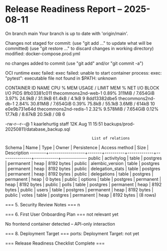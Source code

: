 # Release Readiness Report – 2025-08-11

On branch main
Your branch is up to date with 'origin/main'.

Changes not staged for commit:
  (use "git add <file>..." to update what will be committed)
  (use "git restore <file>..." to discard changes in working directory)
	modified:   docker-compose.prod.yml

no changes added to commit (use "git add" and/or "git commit -a")

OCI runtime exec failed: exec failed: unable to start container process: exec: "pytest": executable file not found in $PATH: unknown

CONTAINER ID   NAME                    CPU %     MEM USAGE / LIMIT     MEM %     NET I/O           BLOCK I/O        PIDS
8fb03381c011   thecommons2nd-web-1     0.89%     311MiB / 7.654GiB     3.97%     24.9kB / 31.9kB   61.4kB / 4.1kB   9
8dd13382dbe5   thecommons2nd-db-1      2.84%     30.81MiB / 7.654GiB   0.39%     75.8kB / 55.1kB   3.6MB / 614kB    10
e0e9b731e64d   thecommons2nd-redis-1   2.32%     9.578MiB / 7.654GiB   0.12%     17.7kB / 8.67kB   20.5kB / 0B      6

-rw-r--r--@ 1 kaarlehurtig  staff    12K Aug 11 15:51 backups/prod-20250811/database_backup.sql

                                           List of relations
 Schema |       Name       | Type  |  Owner   | Persistence | Access method |    Size    | Description 
--------+------------------+-------+----------+-------------+---------------+------------+-------------
 public | activitylog      | table | postgres | permanent   | heap          | 8192 bytes | 
 public | alembic_version  | table | postgres | permanent   | heap          | 8192 bytes | 
 public | delegation_stats | table | postgres | permanent   | heap          | 8192 bytes | 
 public | delegations      | table | postgres | permanent   | heap          | 0 bytes    | 
 public | options          | table | postgres | permanent   | heap          | 8192 bytes | 
 public | polls            | table | postgres | permanent   | heap          | 8192 bytes | 
 public | users            | table | postgres | permanent   | heap          | 8192 bytes | 
 public | votes            | table | postgres | permanent   | heap          | 8192 bytes | 
(8 rows)


=== 5. Security Review Notes ===
n

=== 6. First User Onboarding Plan ===
not relevant yet

No frontend container detected – API-only interaction

=== 8. Deployment Target ===
    ports:
Deployment Target: not yet

=== Release Readiness Checklist Complete ===
